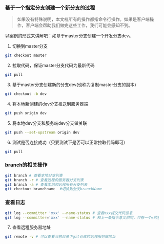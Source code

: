### 基于一个指定分支创建一个新分支的过程

> 如果没有特殊说明，本文档所有的操作都指命令行操作，如果是客户端操作，客户端会帮助我们做完这些工作，我们可能会感知不到。

以案例的形式来讲解吧：如基于master分支创建一个开发分支dev。

1. 切换到master分支

```bash
git checkout master
```

2. 拉取代码，保证master分支代码为最新代码

```bash
git pull
```

3. 基于master分支创建新的分支dev(也称为复制master分支的副本)

```bash
git checkout -b dev
```

4. 将本地新创建的dev分支推送到服务器端

```bash
git push origin dev
```

5. 将本地dev分支和服务端dev分支做关联

```bash
git push --set-upstream origin dev
```

6. 测试是否连接成功（只要测试下是否可以正常拉取代码即可）

```bash
git pull
```


### branch的相关操作

```bash
git branch # 查看本地分支列表
git branch -r # 查看远程的服务器分支列表
git branch -a # 查看本地和远程所有分支列表
git checkout branchname  #切换到分支branchName
```

### 查看日志

```bash
git log --committer 'xxx' --name-status # 查看xxx提交代码信息
git log --committer='xxx' --name-status # 和上一条指令意义相同，只有一个=的差别
```

7. 查看远程服务器地址

```bash
git remote -v # 可以查看当前目录下git仓库的远程服务器地址
```